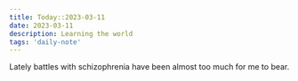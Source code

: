 ```yaml
---
title: Today::2023-03-11
date: 2023-03-11
description: Learning the world
tags: 'daily-note'
---
```


Lately battles with schizophrenia have been almost too much for me to bear.
